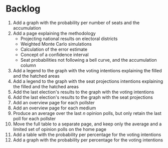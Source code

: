 # Backlog

1. Add a graph with the probability per number of seats and the accumulation
1. Add a page explaining the methodology
   + Projecting national results on electoral districts
   + Weighted Monte Carlo simulations
   + Calculation of the error estimate
   + Concept of a confidence interval
   + Seat probabilities not following a bell curve, and the accumulation column
1. Add a legend to the graph with the voting intentions explaining the filled
   and the hatched areas
1. Add a legend to the graph with the seat projections intentions explaining the
   filled and the hatched areas
1. Add the last election's results to the graph with the voting intentions
1. Add the last election's results to the graph with the seat projections
1. Add an overview page for each pollster
1. Add an overview page for each medium
1. Produce an average over the last *n* opinion polls, but only retain the last
   poll for each pollster
1. Move the full table to a separate page, and keep only the average and a
   limited set of opinion polls on the home page
1. Add a table with the probability per percentage for the voting intentions
1. Add a graph with the probability per percentage for the voting intentions
